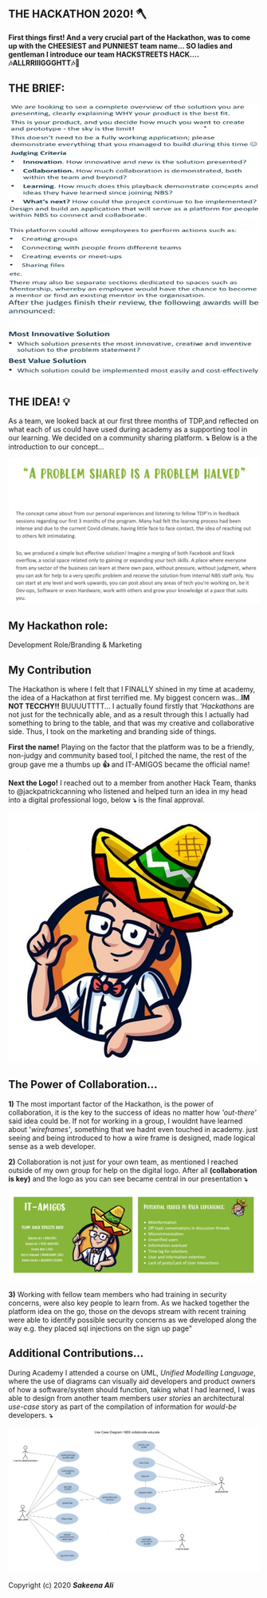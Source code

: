 ## THE HACKATHON 2020! 🪓

**First things first! And a very crucial part of the Hackathon, was to come up with the CHEESIEST and PUNNIEST team name... SO ladies and gentleman I introduce our team HACKSTREETS HACK.... 🎶ALLRRIIIGGGHTT🎶🎵**

## THE BRIEF: 
![Apps run](/IMAGES/brief.png)

## THE IDEA! **💡**
As a team, we looked back at our first three months of TDP,and reflected on what each of us could have used during academy as a supporting tool in our learning. We decided on a community sharing platform. **⤵️** Below is a the introduction to our concept...

![Apps run](/IMAGES/intro.png)

## My Hackathon role:
Development Role/Branding & Marketing

## My Contribution
The Hackathon is where I felt that I FINALLY shined in my time at academy, the idea of a Hackathon at first terrified me. My biggest concern was...**IM NOT TECCHY!!** BUUUUTTTT... I actually found firstly that *'Hackathons* are not just for the technically able, and as a result through this I actually had something to bring to the table, and that was my creative and collaborative side. Thus, I took on the marketing and branding side of things. 

**First the name!** Playing on the factor that the platform was to be a friendly, non-judgy and community based tool, I pitched the name, the rest of the group gave me a thumbs up **👍** and IT-AMIGOS became the official name! 

**Next the Logo!** 
I reached out to a member from another Hack Team, thanks to @jackpatrickcanning who listened and helped turn an idea in my head into a digital professional logo, below **⤵️** is the final approval. 
 
 ![Apps run](/IMAGES/amigo.jpg)

## The Power of Collaboration...

**1)** The most important factor of the Hackathon, is the power of collaboration, it is the key to the success of ideas no matter how *'out-there'* said idea could be. If not for working in a group, I wouldnt have learned about '*wireframes'*, something that we hadnt even touched in academy. just seeing and being introduced to how a wire frame is designed, made logical sense as a web developer.

**2)** Collaboration is not just for your own team, as mentioned I reached outside of my own group for help on the digital logo. After all **(collaboration is key)** and the logo as you can see became central in our presentation **⤵️**

![Apps run](/IMAGES/title.png)

**3)** Working with fellow team members who had training in security concerns, were also key people to learn from. As we hacked together the platform idea on the go, those on the devops stream with recent training were able to identify possible security concerns as we developed along the way e.g. they placed sql injections on the sign up page"


## Additional Contributions...
During Academy I attended a course on UML, *Unified Modelling Language*, where the use of diagrams can visually aid developers and product owners of how a software/system should function, taking what I had learned, I was able to design from another team members  *user stories* an architectural *use-case* story as part of the compilation of information for *would-be* developers. **⤵️**

![Apps run](/IMAGES/UML1.png)
 
 
Copyright (c) 2020 **_Sakeena Ali_**


